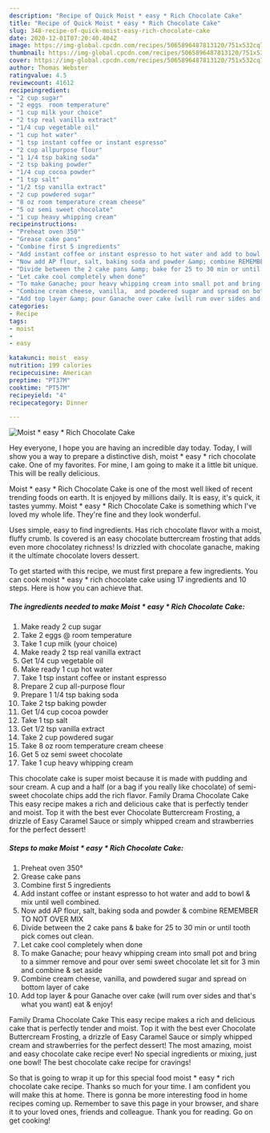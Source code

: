 ```yaml
---
description: "Recipe of Quick Moist * easy * Rich Chocolate Cake"
title: "Recipe of Quick Moist * easy * Rich Chocolate Cake"
slug: 348-recipe-of-quick-moist-easy-rich-chocolate-cake
date: 2020-12-01T07:20:40.404Z
image: https://img-global.cpcdn.com/recipes/5065896487813120/751x532cq70/moist-easy-rich-chocolate-cake-recipe-main-photo.jpg
thumbnail: https://img-global.cpcdn.com/recipes/5065896487813120/751x532cq70/moist-easy-rich-chocolate-cake-recipe-main-photo.jpg
cover: https://img-global.cpcdn.com/recipes/5065896487813120/751x532cq70/moist-easy-rich-chocolate-cake-recipe-main-photo.jpg
author: Thomas Webster
ratingvalue: 4.5
reviewcount: 41612
recipeingredient:
- "2 cup sugar"
- "2 eggs  room temperature"
- "1 cup milk your choice"
- "2 tsp real vanilla extract"
- "1/4 cup vegetable oil"
- "1 cup hot water"
- "1 tsp instant coffee or instant espresso"
- "2 cup allpurpose flour"
- "1 1/4 tsp baking soda"
- "2 tsp baking powder"
- "1/4 cup cocoa powder"
- "1 tsp salt"
- "1/2 tsp vanilla extract"
- "2 cup powdered sugar"
- "8 oz room temperature cream cheese"
- "5 oz semi sweet chocolate"
- "1 cup heavy whipping cream"
recipeinstructions:
- "Preheat oven 350°"
- "Grease cake pans"
- "Combine first 5 ingredients"
- "Add instant coffee or instant espresso to hot water and add to bowl &amp; mix until well combined."
- "Now add AP flour, salt, baking soda and powder &amp; combine REMEMBER TO NOT OVER MIX"
- "Divide between the 2 cake pans &amp; bake for 25 to 30 min or until tooth pick comes out clean."
- "Let cake cool completely when done"
- "To make Ganache; pour heavy whipping cream into small pot and bring to a simmer remove and pour over semi sweet chocolate let sit for 3 min and combine &amp; set aside"
- "Combine cream cheese, vanilla,  and powdered sugar and spread on bottom layer of cake"
- "Add top layer &amp; pour Ganache over cake (will rum over sides and that&#39;s what you want) eat &amp; enjoy!"
categories:
- Recipe
tags:
- moist
- 
- easy

katakunci: moist  easy 
nutrition: 199 calories
recipecuisine: American
preptime: "PT37M"
cooktime: "PT57M"
recipeyield: "4"
recipecategory: Dinner

---
```



![Moist * easy * Rich Chocolate Cake](https://img-global.cpcdn.com/recipes/5065896487813120/751x532cq70/moist-easy-rich-chocolate-cake-recipe-main-photo.jpg)

Hey everyone, I hope you are having an incredible day today. Today, I will show you a way to prepare a distinctive dish, moist * easy * rich chocolate cake. One of my favorites. For mine, I am going to make it a little bit unique. This will be really delicious.

Moist * easy * Rich Chocolate Cake is one of the most well liked of recent trending foods on earth. It is enjoyed by millions daily. It is easy, it's quick, it tastes yummy. Moist * easy * Rich Chocolate Cake is something which I've loved my whole life. They're fine and they look wonderful.

Uses simple, easy to find ingredients. Has rich chocolate flavor with a moist, fluffy crumb. Is covered is an easy chocolate buttercream frosting that adds even more chocolatey richness! Is drizzled with chocolate ganache, making it the ultimate chocolate lovers dessert.


To get started with this recipe, we must first prepare a few ingredients. You can cook moist * easy * rich chocolate cake using 17 ingredients and 10 steps. Here is how you can achieve that.

<!--inarticleads1-->

##### The ingredients needed to make Moist * easy * Rich Chocolate Cake:

1. Make ready 2 cup sugar
1. Take 2 eggs @ room temperature
1. Take 1 cup milk (your choice)
1. Make ready 2 tsp real vanilla extract
1. Get 1/4 cup vegetable oil
1. Make ready 1 cup hot water
1. Take 1 tsp instant coffee or instant espresso
1. Prepare 2 cup all-purpose flour
1. Prepare 1 1/4 tsp baking soda
1. Take 2 tsp baking powder
1. Get 1/4 cup cocoa powder
1. Take 1 tsp salt
1. Get 1/2 tsp vanilla extract
1. Take 2 cup powdered sugar
1. Take 8 oz room temperature cream cheese
1. Get 5 oz semi sweet chocolate
1. Take 1 cup heavy whipping cream


This chocolate cake is super moist because it is made with pudding and sour cream. A cup and a half (or a bag if you really like chocolate) of semi-sweet chocolate chips add the rich flavor. Family Drama Chocolate Cake This easy recipe makes a rich and delicious cake that is perfectly tender and moist. Top it with the best ever Chocolate Buttercream Frosting, a drizzle of Easy Caramel Sauce or simply whipped cream and strawberries for the perfect dessert! 

<!--inarticleads2-->

##### Steps to make Moist * easy * Rich Chocolate Cake:

1. Preheat oven 350°
1. Grease cake pans
1. Combine first 5 ingredients
1. Add instant coffee or instant espresso to hot water and add to bowl &amp; mix until well combined.
1. Now add AP flour, salt, baking soda and powder &amp; combine REMEMBER TO NOT OVER MIX
1. Divide between the 2 cake pans &amp; bake for 25 to 30 min or until tooth pick comes out clean.
1. Let cake cool completely when done
1. To make Ganache; pour heavy whipping cream into small pot and bring to a simmer remove and pour over semi sweet chocolate let sit for 3 min and combine &amp; set aside
1. Combine cream cheese, vanilla,  and powdered sugar and spread on bottom layer of cake
1. Add top layer &amp; pour Ganache over cake (will rum over sides and that&#39;s what you want) eat &amp; enjoy!


Family Drama Chocolate Cake This easy recipe makes a rich and delicious cake that is perfectly tender and moist. Top it with the best ever Chocolate Buttercream Frosting, a drizzle of Easy Caramel Sauce or simply whipped cream and strawberries for the perfect dessert! The most amazing, moist and easy chocolate cake recipe ever! No special ingredients or mixing, just one bowl! The best chocolate cake recipe for cravings! 

So that is going to wrap it up for this special food moist * easy * rich chocolate cake recipe. Thanks so much for your time. I am confident you will make this at home. There is gonna be more interesting food in home recipes coming up. Remember to save this page in your browser, and share it to your loved ones, friends and colleague. Thank you for reading. Go on get cooking!
